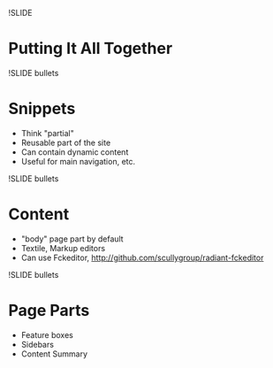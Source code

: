 !SLIDE
# Putting It All Together #

!SLIDE bullets
# Snippets #

* Think "partial"
* Reusable part of the site
* Can contain dynamic content
* Useful for main navigation, etc.

!SLIDE bullets
# Content #

* "body" page part by default
* Textile, Markup editors
* Can use Fckeditor, http://github.com/scullygroup/radiant-fckeditor

!SLIDE bullets
# Page Parts #

* Feature boxes
* Sidebars
* Content Summary